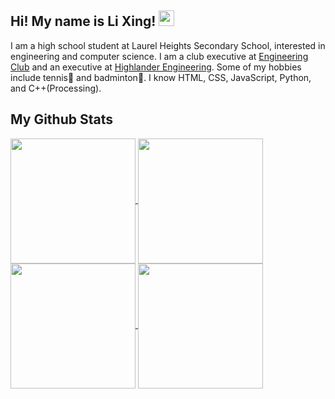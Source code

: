 ## Hi! My name is Li Xing! <img src="https://github.com/lixingyin/lixingyin/assets/114456809/5725c31a-df62-4e4b-bec4-bdefa7d00ce7" width="25" height="25">

I am a high school student at Laurel Heights Secondary School, interested in engineering and computer science. I am a club executive at [Engineering Club](https://www.instagram.com/lhssengineering/) and an executive at [Highlander Engineering](https://www.highlanderengineering.ca/). Some of my hobbies include tennis🎾 and badminton🏸. I know HTML, CSS, JavaScript, Python, and C++(Processing).

## My Github Stats

<a href="https://github.com/anuraghazra/github-readme-stats#gh-dark-mode-only">
  <img height=200 align="center" src="https://github-readme-stats.vercel.app/api?username=lixingyin&show_icons=true&theme=default#gh-dark-mode-only" />
  <img height=200 align="center" src="https://github-readme-stats.vercel.app/api/top-langs/?username=anuraghazra&layout=compact&theme=default#gh-dark-mode-only" />
</a>

<a href="https://github.com/anuraghazra/github-readme-stats#gh-light-mode-only">
  <img height=200 align="center" src="https://github-readme-stats.vercel.app/api/top-langs/?username=anuraghazra&layout=compact&theme=nightowl#gh-light-mode-only" />
  <img height=200 align="center" src="https://github-readme-stats.vercel.app/api?username=lixingyin&show_icons=true&theme=nightowl#gh-light-mode-only" />
</a>

